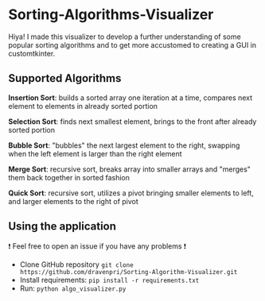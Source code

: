 # Sorting-Algorithms-Visualizer

Hiya! I made this visualizer to develop a further understanding of some popular sorting algorithms and to get more accustomed to creating a GUI in customtkinter. 

## Supported Algorithms

**Insertion Sort**: builds a sorted array one iteration at a time, compares next element to elements in already sorted portion

**Selection Sort**: finds next smallest element, brings to the front after already sorted portion

**Bubble Sort**: "bubbles" the next largest element to the right, swapping when the left element is larger than the right element

**Merge Sort**: recursive sort, breaks array into smaller arrays and "merges" them back together in sorted fashion

**Quick Sort**: recursive sort, utilizes a pivot bringing smaller elements to left, and larger elements to the right of pivot

## Using the application

  :exclamation: Feel free to open an issue if you have any problems :exclamation:

- Clone GitHub repository `git clone https://github.com/dravenpri/Sorting-Algorithm-Visualizer.git`
- Install requirements: `pip install -r requirements.txt`
- Run: `python algo_visualizer.py`
